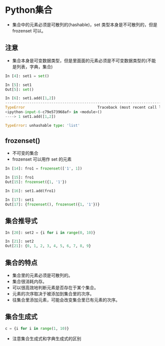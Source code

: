 # Python集合

- 集合中的元素必须是可散列的(hashable)，set 类型本身是不可散列的，但是 frozenset 可以。

## 注意

- 集合本身是可变数据类型，但是里面面的元素必须是不可变数据类型的(不能是列表，字典，集合)

```python
In [4]: set1 = set()

In [5]: set1
Out[5]: set()

In [6]: set1.add([1,2])
---------------------------------------------------------------------------
TypeError                                 Traceback (most recent call last)
<ipython-input-6-c79e573968af> in <module>()
----> 1 set1.add([1,2])

TypeError: unhashable type: 'list'
```

## frozenset()

- 不可变的集合
- frozenset 可以用作 set 的元素

```python
In [14]: fro1 = frozenset(['1', 1])

In [15]: fro1
Out[15]: frozenset({1, '1'})

In [16]: set1.add(fro1)

In [17]: set1
Out[17]: {frozenset(), frozenset({1, '1'})}
```

## 集合推导式

```python
In [20]: set2 = {i for i in range(0, 10)}

In [21]: set2
Out[21]: {0, 1, 2, 3, 4, 5, 6, 7, 8, 9}
```

## 集合的特点

- 集合里的元素必须是可散列的。
- 集合很消耗内存。
- 可以很高效地判断元素是否存在于某个集合。
- 元素的次序取决于被添加到集合里的次序。
- 往集合里添加元素，可能会改变集合里已有元素的次序。

## 集合生成式

```Python
c = {i for i in range(1, 10)}
```

- 注意集合生成式和字典生成式的区别